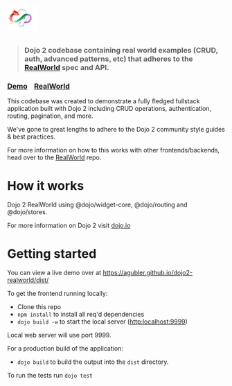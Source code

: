 # ![RealWorld Example App](logo.png)

> ### Dojo 2 codebase containing real world examples (CRUD, auth, advanced patterns, etc) that adheres to the [RealWorld](https://github.com/gothinkster/realworld) spec and API.


### [Demo](https://agubler.github.io/dojo2-realworld/dist/)&nbsp;&nbsp;&nbsp;&nbsp;[RealWorld](https://github.com/gothinkster/realworld)


This codebase was created to demonstrate a fully fledged fullstack application built with Dojo 2 including CRUD operations, authentication, routing, pagination, and more.

We've gone to great lengths to adhere to the Dojo 2 community style guides & best practices.

For more information on how to this works with other frontends/backends, head over to the [RealWorld](https://github.com/gothinkster/realworld) repo.


# How it works

Dojo 2 RealWorld using @dojo/widget-core, @dojo/routing and @dojo/stores.

For more information on Dojo 2 visit [dojo.io](https://dojo.io)

# Getting started

You can view a live demo over at https://agubler.github.io/dojo2-realworld/dist/

To get the frontend running locally:

- Clone this repo
- `npm install` to install all req'd dependencies
- `dojo build -w` to start the local server ([http:localhost:9999](http:localhost:9999))

Local web server will use port 9999.

For a production build of the application:

- `dojo build` to build the output into the `dist` directory.

To run the tests run `dojo test`
